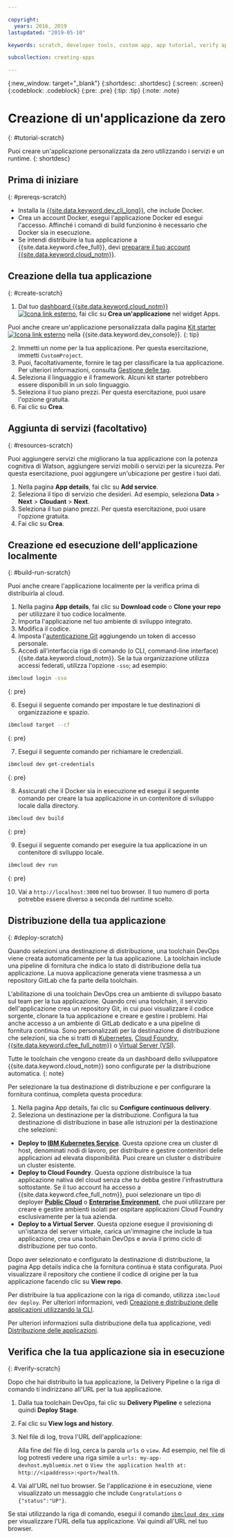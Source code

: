 ```yaml
---

copyright:
  years: 2016, 2019
lastupdated: "2019-05-10"

keywords: scratch, developer tools, custom app, app tutorial, verify app running, run app local

subcollection: creating-apps

---
```


{:new_window: target="_blank"}
{:shortdesc: .shortdesc}
{:screen: .screen}
{:codeblock: .codeblock}
{:pre: .pre}
{:tip: .tip}
{:note: .note}

# Creazione di un'applicazione da zero
{: #tutorial-scratch}

Puoi creare un'applicazione personalizzata da zero utilizzando i servizi e un runtime. 
{: shortdesc}

## Prima di iniziare
{: #prereqs-scratch}

* Installa la [{{site.data.keyword.dev_cli_long}}](/docs/cli?topic=cloud-cli-ibmcloud-cli), che include Docker. 
* Crea un account Docker, esegui l'applicazione Docker ed esegui l'accesso. Affinché i comandi di build funzionino è necessario che Docker sia in esecuzione.
* Se intendi distribuire la tua applicazione a {{site.data.keyword.cfee_full}}, devi [preparare il tuo account {{site.data.keyword.cloud_notm}}](/docs/cloud-foundry?topic=cloud-foundry-prepare).

## Creazione della tua applicazione
{: #create-scratch}

1. Dal tuo [dashboard {{site.data.keyword.cloud_notm}} ![Icona link esterno](../../icons/launch-glyph.svg "Icona link esterno")](https://{DomainName}), fai clic su **Crea un'applicazione** nel widget Apps.

  Puoi anche creare un'applicazione personalizzata dalla pagina [Kit starter ![Icona link esterno](../../icons/launch-glyph.svg "Icona link esterno")](https://{DomainName}/developer/appservice/starter-kits/) nella {{site.data.keyword.dev_console}}.
  {: tip}

2. Immetti un nome per la tua applicazione. Per questa esercitazione, immetti `CustomProject`.
3. Puoi, facoltativamente, fornire le tag per classificare la tua applicazione. Per ulteriori informazioni, consulta [Gestione delle tag](/docs/resources?topic=resources-tag).
4. Seleziona il linguaggio e il framework. Alcuni kit starter potrebbero essere disponibili in un solo linguaggio.
5. Seleziona il tuo piano prezzi. Per questa esercitazione, puoi usare l'opzione gratuita.
6. Fai clic su **Crea**.

## Aggiunta di servizi (facoltativo)
{: #resources-scratch}

Puoi aggiungere servizi che migliorano la tua applicazione con la potenza cognitiva di Watson, aggiungere servizi mobili o servizi per la sicurezza. Per questa esercitazione, puoi aggiungere un'ubicazione per gestire i tuoi dati.

1. Nella pagina **App details**, fai clic su **Add service**.
2. Seleziona il tipo di servizio che desideri. Ad esempio, seleziona **Data** > **Next** > **Cloudant** > **Next**.
3. Seleziona il tuo piano prezzi. Per questa esercitazione, puoi usare l'opzione gratuita.
4. Fai clic su **Crea**.

## Creazione ed esecuzione dell'applicazione localmente
{: #build-run-scratch}

Puoi anche creare l'applicazione localmente per la verifica prima di distribuirla al cloud.

1. Nella pagina **App details**, fai clic su **Download code** o **Clone your repo** per utilizzare il tuo codice localmente.
2. Importa l'applicazione nel tuo ambiente di sviluppo integrato.
3. Modifica il codice.
4. Imposta l'[autenticazione Git](/docs/services/ContinuousDelivery?topic=ContinuousDelivery-git_working#git_authentication) aggiungendo un token di accesso personale.
5. Accedi all'interfaccia riga di comando (o CLI, command-line interface) {{site.data.keyword.cloud_notm}}. Se la tua organizzazione utilizza accessi federati, utilizza l'opzione `-sso`; ad esempio:

  ```bash
  ibmcloud login -sso
  ```
  {: pre}

6. Esegui il seguente comando per impostare le tue destinazioni di organizzazione e spazio.

  ```bash
  ibmcloud target --cf
  ```
  {: pre}

7. Esegui il seguente comando per richiamare le credenziali.

  ```bash
  ibmcloud dev get-credentials
  ```
  {: pre}

8. Assicurati che il Docker sia in esecuzione ed esegui il seguente comando per creare la tua applicazione in un contenitore di sviluppo locale dalla directory.

  ```bash
  ibmcloud dev build
  ```
  {: pre}

9. Esegui il seguente comando per eseguire la tua applicazione in un contenitore di sviluppo locale.

  ```bash
  ibmcloud dev run
  ```
  {: pre}

10. Vai a `http://localhost:3000` nel tuo browser. Il tuo numero di porta potrebbe essere diverso a seconda del runtime scelto.

## Distribuzione della tua applicazione
{: #deploy-scratch}

Quando selezioni una destinazione di distribuzione, una toolchain DevOps viene creata automaticamente per la tua applicazione. La toolchain include una pipeline di fornitura che indica lo stato di distribuzione della tua applicazione. La nuova applicazione generata viene trasmessa a un repository GitLab che fa parte della toolchain.

L'abilitazione di una toolchain DevOps crea un ambiente di sviluppo basato sul team per la tua applicazione. Quando crei una toolchain, il servizio dell'applicazione crea un repository Git, in cui puoi visualizzare il codice sorgente, clonare la tua applicazione e creare e gestire i problemi. Hai anche accesso a un ambiente di GitLab dedicato e a una pipeline di fornitura continua. Sono personalizzati per la destinazione di distribuzione che selezioni, sia che si tratti di [Kubernetes](/docs/containers?topic=containers-getting-started), [Cloud Foundry](/docs/cloud-foundry-public?topic=cloud-foundry-public-about-cf), [{{site.data.keyword.cfee_full_notm}}](/docs/cloud-foundry?topic=cloud-foundry-about) o [Virtual Server (VSI)](/docs/vsi?topic=virtual-servers-getting-started-tutorial).

Tutte le toolchain che vengono create da un dashboard dello sviluppatore {{site.data.keyword.cloud_notm}} sono configurate per la distribuzione automatica.
{: note}

Per selezionare la tua destinazione di distribuzione e per configurare la fornitura continua, completa questa procedura:

1. Nella pagina App details, fai clic su **Configure continuous delivery**.
2. Seleziona un destinazione per la distribuzione. Configura la tua destinazione di distribuzione in base alle istruzioni per la destinazione che selezioni:
  * **Deploy to [IBM Kubernetes Service](/docs/containers?topic=containers-app)**. Questa opzione crea un cluster di host, denominati nodi di lavoro, per distribuire e gestire contenitori delle applicazioni ad elevata disponibilità. Puoi creare un cluster o distribuire un cluster esistente.
  * **Deploy to Cloud Foundry**. Questa opzione distribuisce la tua applicazione nativa del cloud senza che tu debba gestire l'infrastruttura sottostante. Se il tuo account ha accesso a {{site.data.keyword.cfee_full_notm}}, puoi selezionare un tipo di deployer **[Public Cloud](/docs/cloud-foundry-public?topic=cloud-foundry-public-deployingapps)** o **[Enterprise Environment](/docs/cloud-foundry?topic=cloud-foundry-deploy_apps)**, che puoi utilizzare per creare e gestire ambienti isolati per ospitare applicazioni Cloud Foundry esclusivamente per la tua azienda.
  * **Deploy to a Virtual Server**. Questa opzione esegue il provisioning di un'istanza del server virtuale, carica un'immagine che include la tua applicazione, crea una toolchain DevOps e avvia il primo ciclo di distribuzione per tuo conto.

Dopo aver selezionato e configurato la destinazione di distribuzione, la pagina App details indica che la fornitura continua è stata configurata. Puoi visualizzare il repository che contiene il codice di origine per la tua applicazione facendo clic su **View repo**.

Per distribuire la tua applicazione con la riga di comando, utilizza `ibmcloud dev deploy`. Per ulteriori informazioni, vedi [Creazione e distribuzione delle applicazioni utilizzando la CLI](/docs/apps?topic=creating-apps-create-deploy-app-cli).

Per ulteriori informazioni sulla distribuzione della tua applicazione, vedi [Distribuzione delle applicazioni](/docs/apps?topic=creating-apps-deploying-apps).

## Verifica che la tua applicazione sia in esecuzione
{: #verify-scratch}

Dopo che hai distribuito la tua applicazione, la Delivery Pipeline o la riga di comando ti indirizzano all'URL per la tua applicazione.

1. Dalla tua toolchain DevOps, fai clic su **Delivery Pipeline** e seleziona quindi **Deploy Stage**.
2. Fai clic su **View logs and history**.
3. Nel file di log, trova l'URL dell'applicazione:

   Alla fine del file di log, cerca la parola `urls` o `view`. Ad esempio, nel file di log potresti vedere una riga simile a `urls: my-app-devhost.mybluemix.net` o `View the application health at: http://<ipaddress>:<port>/health`.

4. Vai all'URL nel tuo browser. Se l'applicazione è in esecuzione, viene visualizzato un messaggio che include `Congratulations` o `{"status":"UP"}`.

Se stai utilizzando la riga di comando, esegui il comando [`ibmcloud dev view`](/docs/cli/idt?topic=cloud-cli-idt-cli#view) per visualizzare l'URL della tua applicazione. Vai quindi all'URL nel tuo browser.

